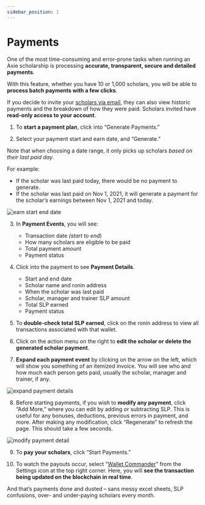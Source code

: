```yaml
---
sidebar_position: 1
---
```


# Payments

One of the most time-consuming and error-prone tasks when running an Axie scholarship is processing **accurate, transparent, secure and detailed payments**.

With this feature, whether you have 10 or 1,000 scholars, you will be able to **process batch payments with a few clicks**.

If you decide to invite your [scholars via email](user-management.md#invite-user-from-user-management), they can also view historic payments and the breakdown of how they were paid. Scholars invited have **read-only access to your account**.

1. To **start a payment plan**, click into “Generate Payments.”

2. Select your payment start and earn date, and “Generate.”

Note that when choosing a date range, it only picks up scholars _based on their last paid day_.

For example:

* If the scholar was last paid today, there would be no payment to generate.
* If the scholar was last paid on Nov 1, 2021, it will generate a payment for the scholar’s earnings between Nov 1, 2021 and today.

![earn start end date](https://github.com/earn-alliance/earnalliance.com/blob/feat/docs/04_Payments_Enter%20Start%20End%20Date.gif)

3. In **Payment Events**, you will see:

    * Transaction date _(start to end_)
    * How many scholars are eligible to be paid
    * Total payment amount
    * Payment status

4. Click into the payment to see **Payment Details**.
    * Start and end date
    * Scholar name and ronin address
    * When the scholar was last paid
    * Scholar, manager and trainer SLP amount
    * Total SLP earned
    * Payment status

5. To **double-check total SLP earned**, click on the ronin address to view all transactions associated with that wallet.

6. Click on the action menu on the right to **edit the scholar or delete the generated scholar payment**.

7. **Expand each payment event** by clicking on the arrow on the left, which will show you something of an itemized invoice. You will see who and how much each person gets paid, usually the scholar, manager and trainer, if any.

![expand payment details](https://github.com/earn-alliance/earnalliance.com/blob/feat/docs/04_Payments_Expand%20Detail.gif)

8. Before starting payments, if you wish to **modify any payment**, click “Add More,” where you can edit by adding or subtracting SLP. This is useful for any bonuses, deductions, previous errors in payment, and more. After making any modification, click “Regenerate” to refresh the page. This should take a few seconds.

![modify payment detail](https://github.com/earn-alliance/earnalliance.com/blob/feat/docs/04_Payments_Add%20SLP.gif)

9. To **pay your scholars**, click “Start Payments.”

10. To watch the payouts occur, select "[Wallet Commander](wallet-commander.md)” from the Settings icon at the top right corner. Here, you will **see the transaction being updated on the blockchain in real time**.

And that’s payments done and dusted – sans messy excel sheets, SLP confusions, over- and under-paying scholars every month.
